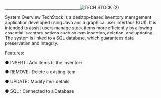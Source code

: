 
  ______________________________________![TECH STOCK (2)](https://github.com/user-attachments/assets/e7075f04-c5ba-4626-bd71-b0063b6311ce)

System Overview
TechStock is a desktop-based inventory management application developed using Java and a graphical user interface (GUI). It is intended to assist users manage stock items more efficiently by allowing essential inventory actions such as item insertion, deletion, and updating. The system is linked to a SQL database, which guarantees data preservation and integrity.

Features:
	
 ● INSERT : Add items to the inventory
  	
   ● REMOVE : Delete a existing item
  	
   ● UPDATE : Modify item details
	
 ● SQL : Connected to a Database
